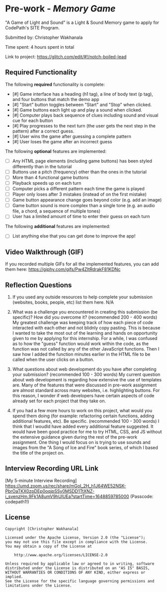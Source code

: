 # Pre-work - *Memory Game*

"A Game of Light and Sound" is a Light & Sound Memory game to apply for CodePath's SITE Program. 

Submitted by: Christopher Wakhanala

Time spent: 4 hours spent in total

Link to project: https://glitch.com/edit/#!/notch-boiled-lead

## Required Functionality

The following **required** functionality is complete:

* [#] Game interface has a heading (h1 tag), a line of body text (p tag), and four buttons that match the demo app
* [#] "Start" button toggles between "Start" and "Stop" when clicked. 
* [#] Game buttons each light up and play a sound when clicked. 
* [#] Computer plays back sequence of clues including sound and visual cue for each button
* [#] Play progresses to the next turn (the user gets the next step in the pattern) after a correct guess. 
* [#] User wins the game after guessing a complete pattern
* [#] User loses the game after an incorrect guess

The following **optional** features are implemented:

* [ ] Any HTML page elements (including game buttons) has been styled differently than in the tutorial
* [ ] Buttons use a pitch (frequency) other than the ones in the tutorial
* [ ] More than 4 functional game buttons
* [ ] Playback speeds up on each turn
* [ ] Computer picks a different pattern each time the game is played
* [ ] Player only loses after 3 mistakes (instead of on the first mistake)
* [ ] Game button appearance change goes beyond color (e.g. add an image)
* [ ] Game button sound is more complex than a single tone (e.g. an audio file, a chord, a sequence of multiple tones)
* [ ] User has a limited amount of time to enter their guess on each turn

The following **additional** features are implemented:

- [ ] List anything else that you can get done to improve the app!

## Video Walkthrough (GIF)

If you recorded multiple GIFs for all the implemented features, you can add them here:
https://giphy.com/gifs/Pw4ZItRdrakF81KDNc

## Reflection Questions
1. If you used any outside resources to help complete your submission (websites, books, people, etc) list them here. 
N/A

2. What was a challenge you encountered in creating this submission (be specific)? How did you overcome it? (recommended 200 - 400 words) 
My greatest challenge was keeping track of how each piece of code interacted with each other and not blidnly copy pasting.
This is because I wanted to take the most out of the learning and hands on opportunity given to me by applying for this internship. 
For a while, I was confused as to how the "guess" function would work within the code, 
as the function was not called by any of the other JavaScript functions. Then I saw how I 
added the function minutes earlier in the HTML file to be called when the user clicks on a button.

3. What questions about web development do you have after completing your submission? (recommended 100 - 300 words) 
My current question about web development is regarding how extensive the use of templates are. 
Many of the features that were discussed in pre-work assignment are almost standard across many websites, i.e. highlighting buttons. 
For this reason, I wonder if web developers have certain aspects of code already set for each project that they take on.

4. If you had a few more hours to work on this project, what would you spend them doing (for example: refactoring certain functions, adding additional features, etc). Be specific. (recommended 100 - 300 words) 
I think that I woudld have added every additional feature suggested. It would have been good practice for me to try HTML, CSS, and JS 
without the extensive guidance given during the rest of the pre-work assignment. One thing I would focus on is trying to use sounds and 
images from the "A Song of Ice and Fire" book series, of which I based the title of the project on.



## Interview Recording URL Link

[My 5-minute Interview Recording] https://umd.zoom.us/rec/share/mGol_2H_h1J64WE52NSK-PbrOaTKX0zpDEp0oqjpSSy0MSDD1TtXNZ-i_svenzHm.9Fk1A8umV9hUlUEa?startTime=1648859785000 (Passcode: codepath1!)


## License

    Copyright [Christopher Wakhanala]

    Licensed under the Apache License, Version 2.0 (the "License");
    you may not use this file except in compliance with the License.
    You may obtain a copy of the License at

        http://www.apache.org/licenses/LICENSE-2.0

    Unless required by applicable law or agreed to in writing, software
    distributed under the License is distributed on an "AS IS" BASIS,
    WITHOUT WARRANTIES OR CONDITIONS OF ANY KIND, either express or implied.
    See the License for the specific language governing permissions and
    limitations under the License.
